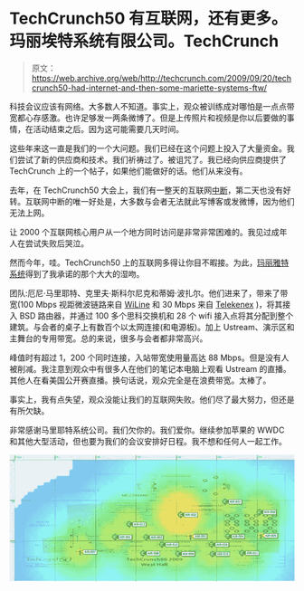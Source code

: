 # TechCrunch50 有互联网，还有更多。玛丽埃特系统有限公司。TechCrunch

> 原文：<https://web.archive.org/web/http://techcrunch.com/2009/09/20/techcrunch50-had-internet-and-then-some-mariette-systems-ftw/>

科技会议应该有网络。大多数人不知道。事实上，观众被训练成对哪怕是一点点带宽都心存感激。也许足够发一两条微博了。但是上传照片和视频是你以后要做的事情，在活动结束之后。因为这可能需要几天时间。

这些年来这一直是我们的一个大问题。我们已经在这个问题上投入了大量资金。我们尝试了新的供应商和技术。我们祈祷过了。被诅咒了。我已经向供应商提供了 TechCrunch 上的一个帖子，如果他们能做好的话。他们从来没有。

去年，在 TechCrunch50 大会上，我们有一整天的互联网[中断](https://web.archive.org/web/20230205002852/http://www.wired.com/epicenter/2008/09/techcrunch50-no/)，第二天也没有好转。互联网中断的唯一好处是，大多数与会者无法就此写博客或发微博，因为他们无法上网。

让 2000 个互联网核心用户从一个地方同时访问是非常非常困难的。我见过成年人在尝试失败后哭泣。

然而今年，哇。TechCrunch50 上的互联网多得让你目不暇接。为此，[玛丽雅特系统](https://web.archive.org/web/20230205002852/http://www.mariette.com/)得到了我承诺的那个大大的湿吻。

团队:厄尼·马里耶特、克里夫·斯科尔尼克和蒂姆·波扎尔。他们进来了，带来了带宽(100 Mbps 视距微波链路来自 [WiLine](https://web.archive.org/web/20230205002852/http://wiline.com/) 和 30 Mbps 来自 [Telekenex](https://web.archive.org/web/20230205002852/http://www.telekenex.com/) )，将其接入 BSD 路由器，并通过 100 多个思科交换机和 28 个 wifi 接入点将其分配到整个建筑。与会者的桌子上有数百个以太网连接(和电源板)。加上 Ustream、演示区和主舞台的专用带宽。总的来说，很多与会者都非常高兴。

峰值时有超过 1，200 个同时连接，入站带宽使用量高达 88 Mbps。但是没有人被削减。我注意到观众中有很多人在他们的笔记本电脑上观看 Ustream 的直播。其他人在看美国公开赛直播。换句话说，观众完全是在浪费带宽。太棒了。

事实上，我有点失望，观众没能让我们的互联网失败。他们尽了最大努力，但还是有所欠缺。

非常感谢马里耶特系统公司。我们欠你的。我们爱你。继续参加苹果的 WWDC 和其他大型活动，但也要为我们的会议安排好日程。我不想和任何人一起工作。

![](img/4e84f8d7631853ffee20c2fa79de6363.png)

